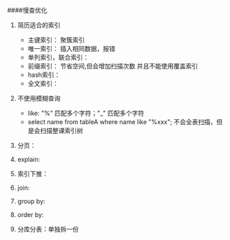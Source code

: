####慢查优化
1. 简历适合的索引
   + 主键索引： 聚簇索引
   + 唯一索引： 插入相同数据，报错
   + 单列索引，联合索引：
   + 前缀索引： 节省空间,但会增加扫描次数 并且不能使用覆盖索引
   + hash索引：
   + 全文索引：

2. 不使用模糊查询
    + like: "%" 匹配多个字符；"_" 匹配多个字符
    + select name from tableA where name like "%xxx"; 不会全表扫描，但是会扫描整课索引树
    
3. 分页： 
4. explain:
5. 索引下推：
6. join:
7. group by:
8. order by:
9. 分库分表：单独拆一份

